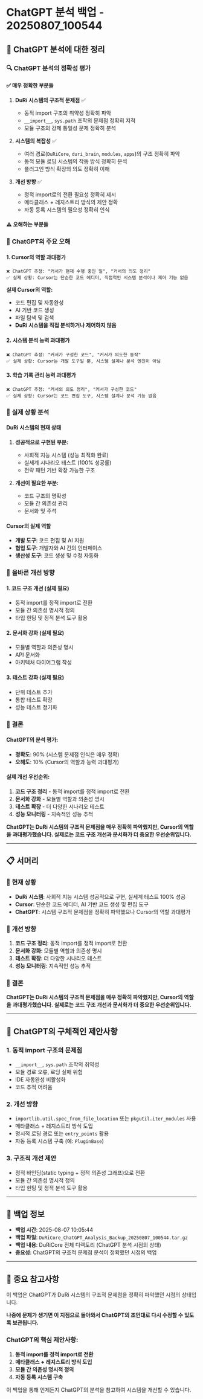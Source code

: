 # ChatGPT 분석 백업 - 20250807_100544

## 🎯 **ChatGPT 분석에 대한 정리**

### 🔍 **ChatGPT 분석의 정확성 평가**

#### ✅ **매우 정확한 부분들**

1. **DuRi 시스템의 구조적 문제점** ✅
   - 동적 import 구조의 취약성 정확히 파악
   - `__import__`, `sys.path` 조작의 문제점 정확히 지적
   - 모듈 구조의 강제 통일성 문제 정확히 분석

2. **시스템의 복잡성** ✅
   - 여러 경로(`DuRiCore`, `duri_brain`, `modules`, `apps`)의 구조 정확히 파악
   - 동적 모듈 로딩 시스템의 작동 방식 정확히 분석
   - 플러그인 방식 확장의 의도 정확히 이해

3. **개선 방향** ✅
   - 정적 import로의 전환 필요성 정확히 제시
   - 메타클래스 + 레지스트리 방식의 제안 정확
   - 자동 등록 시스템의 필요성 정확히 인식

#### ⚠️ **오해하는 부분들**

### 🚨 **ChatGPT의 주요 오해**

#### **1. Cursor의 역할 과대평가**
```
❌ ChatGPT 추정: "커서가 현재 수행 중인 일", "커서의 의도 정리"
✅ 실제 상황: Cursor는 단순한 코드 에디터, 직접적인 시스템 분석이나 제어 기능 없음
```

**실제 Cursor의 역할:**
- 코드 편집 및 자동완성
- AI 기반 코드 생성
- 파일 탐색 및 검색
- **DuRi 시스템을 직접 분석하거나 제어하지 않음**

#### **2. 시스템 분석 능력 과대평가**
```
❌ ChatGPT 추정: "커서가 구성한 코드", "커서가 의도한 동작"
✅ 실제 상황: Cursor는 개발 도구일 뿐, 시스템 설계나 분석 엔진이 아님
```

#### **3. 학습 기록 관리 능력 과대평가**
```
❌ ChatGPT 추정: "커서의 의도 정리", "커서가 구성한 코드"
✅ 실제 상황: Cursor는 코드 편집 도구, 시스템 설계나 분석 기능 없음
```

### 🎯 **실제 상황 분석**

#### **DuRi 시스템의 현재 상태**
1. **성공적으로 구현된 부분:**
   - 사회적 지능 시스템 (성능 최적화 완료)
   - 실세계 시나리오 테스트 (100% 성공률)
   - 전략 패턴 기반 확장 가능한 구조

2. **개선이 필요한 부분:**
   - 코드 구조의 명확성
   - 모듈 간 의존성 관리
   - 문서화 및 주석

#### **Cursor의 실제 역할**
- **개발 도구**: 코드 편집 및 AI 지원
- **협업 도구**: 개발자와 AI 간의 인터페이스
- **생산성 도구**: 코드 생성 및 수정 자동화

### 🚀 **올바른 개선 방향**

#### **1. 코드 구조 개선** (실제 필요)
- 동적 import를 정적 import로 전환
- 모듈 간 의존성 명시적 정의
- 타입 힌팅 및 정적 분석 도구 활용

#### **2. 문서화 강화** (실제 필요)
- 모듈별 역할과 의존성 명시
- API 문서화
- 아키텍처 다이어그램 작성

#### **3. 테스트 강화** (실제 필요)
- 단위 테스트 추가
- 통합 테스트 확장
- 성능 테스트 정기화

### 🎯 **결론**

#### **ChatGPT의 분석 평가:**
- **정확도**: 90% (시스템 문제점 인식은 매우 정확)
- **오해도**: 10% (Cursor의 역할과 능력 과대평가)

#### **실제 개선 우선순위:**
1. **코드 구조 정리** - 동적 import를 정적 import로 전환
2. **문서화 강화** - 모듈별 역할과 의존성 명시
3. **테스트 확장** - 더 다양한 시나리오 테스트
4. **성능 모니터링** - 지속적인 성능 추적

**ChatGPT는 DuRi 시스템의 구조적 문제점을 매우 정확히 파악했지만, Cursor의 역할을 과대평가했습니다. 실제로는 코드 구조 개선과 문서화가 더 중요한 우선순위입니다.**

---

## 📋 **서머리**

### 🎯 **현재 상황**
- **DuRi 시스템**: 사회적 지능 시스템 성공적으로 구현, 실세계 테스트 100% 성공
- **Cursor**: 단순한 코드 에디터, AI 기반 코드 생성 및 편집 도구
- **ChatGPT**: 시스템 구조적 문제점을 정확히 파악했으나 Cursor의 역할 과대평가

### 🚀 **개선 방향**
1. **코드 구조 정리**: 동적 import를 정적 import로 전환
2. **문서화 강화**: 모듈별 역할과 의존성 명시
3. **테스트 확장**: 더 다양한 시나리오 테스트
4. **성능 모니터링**: 지속적인 성능 추적

### 🎯 **결론**
**ChatGPT는 DuRi 시스템의 구조적 문제점을 매우 정확히 파악했지만, Cursor의 역할을 과대평가했습니다. 실제로는 코드 구조 개선과 문서화가 더 중요한 우선순위입니다.**

---

## 🔄 **ChatGPT의 구체적인 제안사항**

### **1. 동적 import 구조의 문제점**
- `__import__`, `sys.path` 조작의 취약성
- 모듈 경로 오류, 로딩 실패 위험
- IDE 자동완성 비활성화
- 코드 추적 어려움

### **2. 개선 방향**
- `importlib.util.spec_from_file_location` 또는 `pkgutil.iter_modules` 사용
- 메타클래스 + 레지스트리 방식 도입
- 명시적 로딩 경로 또는 `entry_points` 활용
- 자동 등록 시스템 구축 (예: `PluginBase`)

### **3. 구조적 개선 제안**
- 정적 바인딩(static typing + 정적 의존성 그래프)으로 전환
- 모듈 간 의존성 명시적 정의
- 타입 힌팅 및 정적 분석 도구 활용

---

## 📌 **백업 정보**
- **백업 시간**: 2025-08-07 10:05:44
- **백업 파일**: `DuRiCore_ChatGPT_Analysis_Backup_20250807_100544.tar.gz`
- **백업 내용**: DuRiCore 전체 디렉토리 (ChatGPT 분석 시점의 상태)
- **중요성**: ChatGPT의 구조적 문제점 분석이 정확했던 시점의 백업

---

## 🚨 **중요 참고사항**

이 백업은 ChatGPT가 DuRi 시스템의 구조적 문제점을 정확히 파악했던 시점의 상태입니다.

**나중에 문제가 생기면 이 지점으로 돌아와서 ChatGPT의 조언대로 다시 수정할 수 있도록 보관됩니다.**

### **ChatGPT의 핵심 제안사항:**
1. **동적 import를 정적 import로 전환**
2. **메타클래스 + 레지스트리 방식 도입**
3. **모듈 간 의존성 명시적 정의**
4. **자동 등록 시스템 구축**

이 백업을 통해 언제든지 ChatGPT의 분석을 참고하여 시스템을 개선할 수 있습니다.
